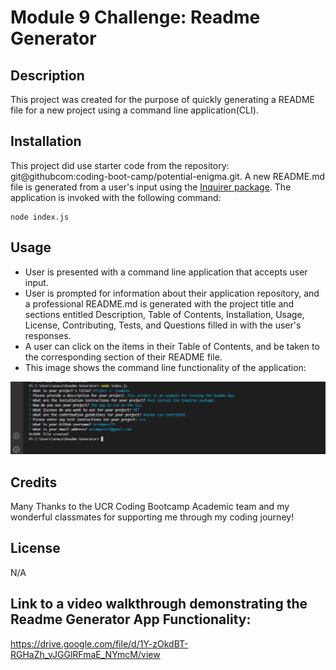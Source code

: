 # Module 9 Challenge: Readme Generator 

## Description

This project was created for the purpose of quickly generating a README file  for a new project using a command line application(CLI).

## Installation

This project did use starter code from the repository: git@githubcom:coding-boot-camp/potential-enigma.git. 
A new README.md file is generated from a user's input using the [Inquirer package](https://www.npmjs.com/package/inquirer). The application is invoked with the following command:

```
node index.js
```
## Usage

- User is presented with a command line application that accepts user input.
- User is prompted for information about their application repository, and a  professional README.md is generated with the project title and sections entitled Description, Table of Contents, Installation, Usage, License, Contributing, Tests, and Questions  filled in with the user's responses. 
- A user can click on the items in their Table of Contents, and be taken to the corresponding section of their README file.
- This image shows the command line functionality of the application:

![Alt text](../example.png)

## Credits
Many Thanks to the UCR Coding Bootcamp Academic team and my wonderful classmates for supporting me through my coding journey!
## License

N/A


## Link to a video walkthrough demonstrating the Readme Generator App Functionality: 
https://drive.google.com/file/d/1Y-zOkdBT-RGHaZh_vJGGlRFmaE_NYmcM/view
